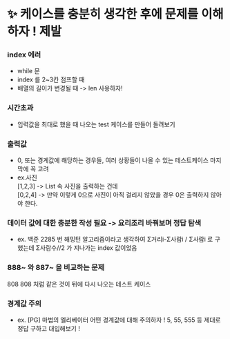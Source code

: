 # ✨ 케이스를 충분히 생각한 후에 문제를 이해하자 ! 제발 

### index 에러
- while 문
- index 를 2~3칸 점프할 때
- 배열의 길이가 변경될 때 -> len 사용하자!

### 시간초과
- 입력값을 최대로 했을 때 나오는 test 케이스를 만들어 돌려보기

### 출력값 
- 0, 또는 경계값에 해당하는 경우들, 여러 상황들이 나올 수 있는 테스트케이스 마지막에 꼭 고려
- ex.사진   
[1,2,3] -> List 속 사진을 출력하는 건데   
[0,2,4] -> 만약 이렇게 0으로 사진이 아직 걸리지 않았을 경우 0은 출력하지 않아야 한다.

### 데이터 값에 대한 충분한 작성 필요 -> 요리조리 바꿔보며 정답 탐색
- ex. 백준 2285 번
해밍턴 알고리즘이라고 생각하여 Σ거리i-Σ사람i / Σ사람i 로 구했는데 Σ사람수//2 가 지나가는 index 값이었음 

### 888~ 와 887~ 을 비교하는 문제 
808 808 처럼 같은 것이 뒤에 다시 나오는 테스트 케이스

### 경계값 주의
- ex. [PG] 마법의 엘리베이터
어떤 경계값에 대해 주의하자 ! 5, 55, 555 등 제대로 정답 구하고 대입해보기 !

